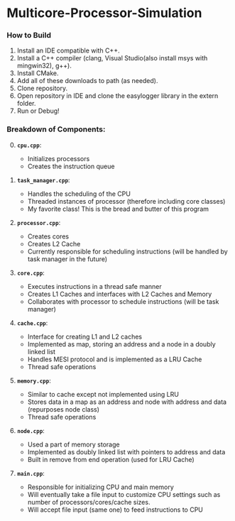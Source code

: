# Multicore-Processor-Simulation

### How to Build ###

1. Install an IDE compatible with C++.
2. Install a C++ compiler (clang, Visual Studio(also install msys with mingwin32), g++).
3. Install CMake.
4. Add all of these downloads to path (as needed).
5. Clone repository.
6. Open repository in IDE and clone the easylogger library in the extern folder.
7. Run or Debug!

### Breakdown of Components:

0. **`cpu.cpp`**:
   - Initializes processors
   - Creates the instruction queue

1. **`task_manager.cpp`**:
   - Handles the scheduling of the CPU
   - Threaded instances of processor (therefore including core classes)
   - My favorite class! This is the bread and butter of this program

2. **`processor.cpp`**:
   - Creates cores
   - Creates L2 Cache
   - Currently responsible for scheduling instructions (will be handled by task manager in the future) 

3. **`core.cpp`**:
   - Executes instructions in a thread safe manner
   - Creates L1 Caches and interfaces with L2 Caches and Memory
   - Collaborates with processor to schedule instructions (will be task manager)

4. **`cache.cpp`**:
   - Interface for creating L1 and L2 caches
   - Implemented as map, storing an address and a node in a doubly linked list
   - Handles MESI protocol and is implemented as a LRU Cache
   - Thread safe operations

5. **`memory.cpp`**:
   - Similar to cache except not implemented using LRU
   - Stores data in a map as an address and node with address and data (repurposes node class)
   - Thread safe operations
  
6. **`node.cpp`**:
   - Used a part of memory storage
   - Implemented as doubly linked list with pointers to address and data
   - Built in remove from end operation (used for LRU Cache)

7. **`main.cpp`**:
   - Responsible for initializing CPU and main memory
   - Will eventually take a file input to customize CPU settings such as number of processors/cores/cache sizes.
   - Will accept file input (same one) to feed instructions to CPU
  

